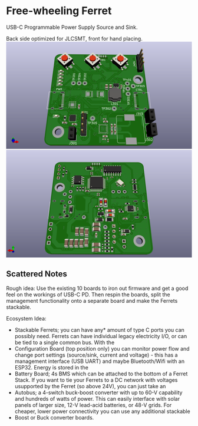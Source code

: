# Free-wheeling Ferret

USB-C Programmable Power Supply Source and Sink.

Back side optimized for JLCSMT, front for hand placing.
![Front](ferret_front.png)
![Back](ferret_back.png)

## Scattered Notes
Rough idea: Use the existing 10 boards to iron out firmware and get a good feel on the workings of USB-C PD. Then respin the boards, split the management functionality onto a separate board and make the Ferrets stackable.  

Ecosystem Idea:
 - Stackable Ferrets; you can have any\* amount of type C ports you can possibly need. Ferrets can have individual legacy electricity I/O, or can be tied to a single common bus. With the 
 - Configuration Board (top position only) you can monitor power flow and change port settings (source/sink, current and voltage) - this has a management interface (USB UART) and maybe Bluetooth/Wifi with an ESP32. Energy is stored in the
 - Battery Board; 4s BMS which can be attached to the bottom of a Ferret Stack. If you want to tie your Ferrets to a DC network with voltages usupported by the Ferret (so above 24V), you can just take an
 - Autobus; a 4-switch buck-boost converter with up to 60-V capability and hundreds of watts of power. This can easily interface with solar panels of larger size, 12-V lead-acid batteries, or 48-V grids. For cheaper, lower power connectivity you can use any additional stackable
 - Boost or Buck converter boards.


